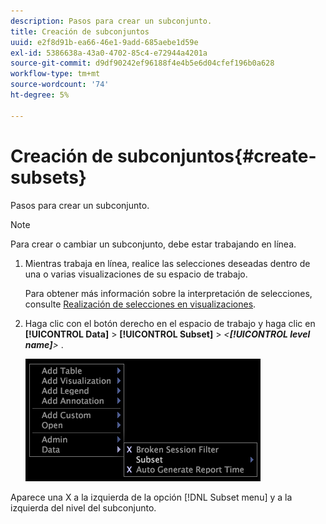 ```yaml
---
description: Pasos para crear un subconjunto.
title: Creación de subconjuntos
uuid: e2f8d91b-ea66-46e1-9add-685aebe1d59e
exl-id: 5386638a-43a0-4702-85c4-e72944a4201a
source-git-commit: d9df90242ef96188f4e4b5e6d04cfef196b0a628
workflow-type: tm+mt
source-wordcount: '74'
ht-degree: 5%

---
```


# Creación de subconjuntos{#create-subsets}

Pasos para crear un subconjunto.

>[!NOTE]
>
>Para crear o cambiar un subconjunto, debe estar trabajando en línea.

1. Mientras trabaja en línea, realice las selecciones deseadas dentro de una o varias visualizaciones de su espacio de trabajo.

   Para obtener más información sobre la interpretación de selecciones, consulte [Realización de selecciones en visualizaciones](../../../../home/c-get-started/c-vis/c-sel-vis/c-sel-vis.md#concept-012870ec22c7476e9afbf3b8b2515746).

1. Haga clic con el botón derecho en el espacio de trabajo y haga clic en **[!UICONTROL Data]** > **[!UICONTROL Subset]** > *&lt;**[!UICONTROL level name]**>*
.

   ![](assets/mnu_Subset.png)

Aparece una X a la izquierda de la opción [!DNL Subset menu] y a la izquierda del nivel del subconjunto.
